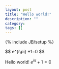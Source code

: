 ```yaml
---
layout: post
title: "Hello world!"
description: ""
category: 
tags: []
---
```

{% include JB/setup %}

<div>
$$
e^{i\pi} +1=0
$$
</div>

Hello world! <span>$e^{i\pi} +1=0$</span>


